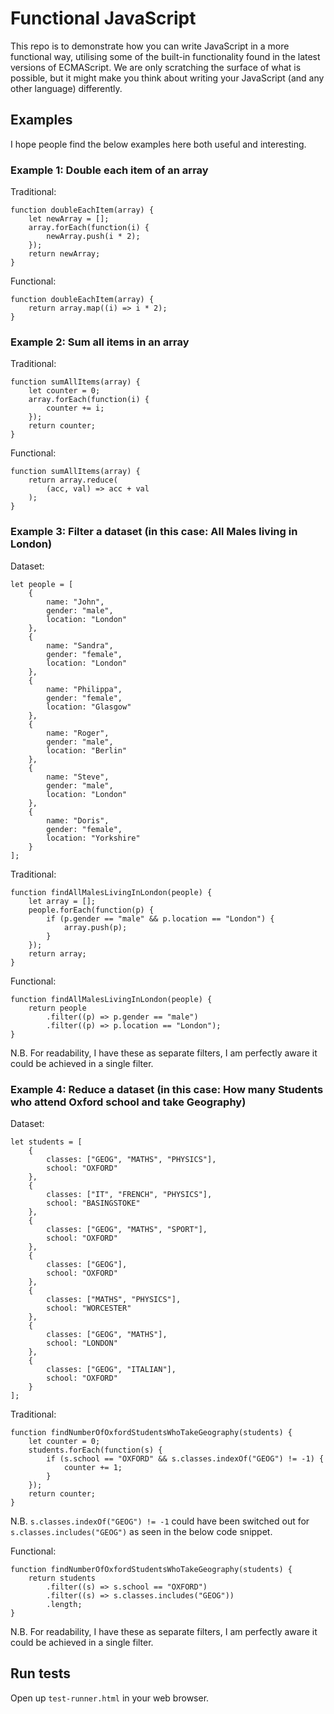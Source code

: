 # Functional JavaScript
This repo is to demonstrate how you can write JavaScript in a more functional way, utilising some of the built-in functionality found in the latest versions of ECMAScript. We are only scratching the surface of what is possible, but it might make you think about writing your JavaScript (and any other language) differently.

## Examples
I hope people find the below examples here both useful and interesting.

### Example 1: Double each item of an array

Traditional:
```
function doubleEachItem(array) {
    let newArray = [];    
    array.forEach(function(i) {
        newArray.push(i * 2);
    });
    return newArray;
}
```

Functional:
```
function doubleEachItem(array) {
    return array.map((i) => i * 2);
}
```

### Example 2: Sum all items in an array 

Traditional:
```
function sumAllItems(array) {
    let counter = 0;
    array.forEach(function(i) {
        counter += i;
    });
    return counter;
}
```

Functional:
```
function sumAllItems(array) {
    return array.reduce(
        (acc, val) => acc + val
    );
}
```

### Example 3: Filter a dataset (in this case: All Males living in London)

Dataset:
```
let people = [
    {
        name: "John",
        gender: "male",
        location: "London"
    },
    {
        name: "Sandra",
        gender: "female",
        location: "London"
    },
    {
        name: "Philippa",
        gender: "female",
        location: "Glasgow"
    },
    {
        name: "Roger",
        gender: "male",
        location: "Berlin"
    },
    {
        name: "Steve",
        gender: "male",
        location: "London"
    },
    {
        name: "Doris",
        gender: "female",
        location: "Yorkshire"
    }
];
```

Traditional:
```
function findAllMalesLivingInLondon(people) {
    let array = [];
    people.forEach(function(p) {
        if (p.gender == "male" && p.location == "London") {
            array.push(p);
        }
    });
    return array;
}
```

Functional:
```
function findAllMalesLivingInLondon(people) {
    return people
        .filter((p) => p.gender == "male")
        .filter((p) => p.location == "London");
}
```
N.B. For readability, I have these as separate filters, I am perfectly aware it could be achieved in a single filter.

### Example 4: Reduce a dataset (in this case: How many Students who attend Oxford school and take Geography)

Dataset:
```
let students = [
    {
        classes: ["GEOG", "MATHS", "PHYSICS"],
        school: "OXFORD"
    },
    {
        classes: ["IT", "FRENCH", "PHYSICS"],
        school: "BASINGSTOKE"
    },
    {
        classes: ["GEOG", "MATHS", "SPORT"],
        school: "OXFORD"
    },
    {
        classes: ["GEOG"],
        school: "OXFORD"
    },
    {
        classes: ["MATHS", "PHYSICS"],
        school: "WORCESTER"
    },
    {
        classes: ["GEOG", "MATHS"],
        school: "LONDON"
    },
    {
        classes: ["GEOG", "ITALIAN"],
        school: "OXFORD"
    }
];
```

Traditional:
```
function findNumberOfOxfordStudentsWhoTakeGeography(students) {
    let counter = 0;
    students.forEach(function(s) {
        if (s.school == "OXFORD" && s.classes.indexOf("GEOG") != -1) {
            counter += 1;
        }
    });
    return counter;
}
```
N.B. `s.classes.indexOf("GEOG") != -1` could have been switched out for `s.classes.includes("GEOG")` as seen in the below code snippet.

Functional:
```
function findNumberOfOxfordStudentsWhoTakeGeography(students) {
    return students
        .filter((s) => s.school == "OXFORD")
        .filter((s) => s.classes.includes("GEOG"))
        .length;    
}
```
N.B. For readability, I have these as separate filters, I am perfectly aware it could be achieved in a single filter.

## Run tests
Open up `test-runner.html` in your web browser.